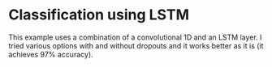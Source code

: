 # Classification using LSTM

This example uses a combination of a convolutional 1D and an LSTM layer. I tried various options with and without dropouts and it works better as it is (it achieves 97% accuracy).
